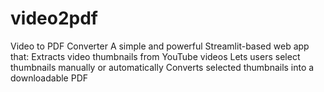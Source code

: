 # video2pdf
Video to PDF Converter A simple and powerful Streamlit-based web app that:  Extracts video thumbnails from YouTube videos  Lets users select thumbnails manually or automatically  Converts selected thumbnails into a downloadable PDF

